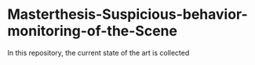# Masterthesis-Suspicious-behavior-monitoring-of-the-Scene
In this repository, the current state of the art is collected
